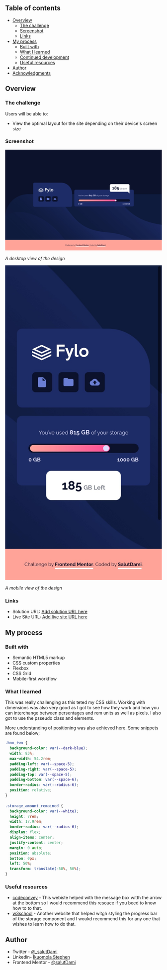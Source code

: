 ## Table of contents

- [Overview](#overview)
  - [The challenge](#the-challenge)
  - [Screenshot](#screenshot)
  - [Links](#links)
- [My process](#my-process)
  - [Built with](#built-with)
  - [What I learned](#what-i-learned)
  - [Continued development](#continued-development)
  - [Useful resources](#useful-resources)
- [Author](#author)
- [Acknowledgments](#acknowledgments)

## Overview

### The challenge

Users will be able to:

- View the optimal layout for the site depending on their device's screen size

### Screenshot

![Desktop](./screenshots/Desktop.jpeg)

_A desktop view of the design_

![Mobile](./screenshots/Mobile.jpeg)

_A mobile view of the design_

### Links

- Solution URL: [Add solution URL here](https://github.com/stephenikuomola/fylo-data-storage-component)
- Live Site URL: [Add live site URL here](https://stephenikuomola.github.io/fylo-data-storage-component/)

## My process

### Built with

- Semantic HTML5 markup
- CSS custom properties
- Flexbox
- CSS Grid
- Mobile-first workflow

### What I learned

This was really challenging as this teted my CSS skills. Working with dimensions was also very good as I got to see how they work and how you can interchange between persentages and rem units as well as pixels. I also got to use the psseudo class and elements.

More understanding of positioning was also achieved here. Some snippets are found below;

```css
.box_two {
  background-color: var(--dark-blue);
  width: 85%;
  max-width: 54.2rem;
  padding-left: var(--space-5);
  padding-right: var(--space-5);
  padding-top: var(--space-5);
  padding-bottom: var(--space-6);
  border-radius: var(--radius-6);
  position: relative;
}

.storage_amount_remained {
  background-color: var(--white);
  height: 7rem;
  width: 17.9rem;
  border-radius: var(--radius-6);
  display: flex;
  align-items: center;
  justify-content: center;
  margin: 0 auto;
  position: absolute;
  bottom: 0px;
  left: 50%;
  transform: translate(-50%, 50%);
}
```

### Useful resources

- [codeconvey](https://codeconvey.com/css-message-box-with-arrow/) - This webiste helped with the message box witth the arrow at the bottom so I would recommend this resouce if you beed to know how to to that.
- [w3school](https://www.w3schools.com) - Another website that helped witgh styling the progress bar of the storage component and I woukd recommend this for any one that wishes to learn how to do that.

## Author

- Twitter - [@\_salutDami](https://www.twitter.com/stephenikuomola)
- Linkedin- [Ikuomola Stephen](https://www.linkedin.com/in/ikuomola-stephen/)
- Frontend Mentor - [@salutDami](https://www.frontendmentor.io/profile/stephenikuomola)
